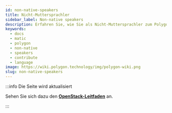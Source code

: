 ```yaml
---
id: non-native-speakers
title: Nicht-Muttersprachler
sidebar_label: Non-native speakers
description: Erfahren Sie, wie Sie als Nicht-Muttersprachler zum Polygon Wiki beitragen können.
keywords:
  - docs
  - matic
  - polygon
  - non-native
  - speakers
  - contribute
  - language
image: https://wiki.polygon.technology/img/polygon-wiki.png
slug: non-native-speakers
---
```


:::info Die Seite wird aktualisiert

Sehen Sie sich dazu den **[OpenStack-Leitfaden](https://docs.openstack.org/doc-contrib-guide/non-native-english-speakers.html)** an.

:::
